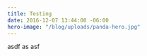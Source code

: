 ```yaml
---
title: Testing
date: 2016-12-07 13:44:00 -06:00
hero-image: "/blog/uploads/panda-hero.jpg"
---
```


asdf as asf